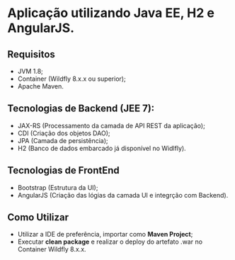 
# Aplicação utilizando Java EE, H2 e AngularJS.

## Requisitos
- JVM 1.8;
- Container (Wildfly 8.x.x ou superior);
- Apache Maven.

## Tecnologias de Backend (JEE 7):
- JAX-RS (Processamento da camada de API REST da aplicação);
- CDI (Criação dos objetos DAO);
- JPA (Camada de persistência);
- H2 (Banco de dados embarcado já disponível no Widlfly).
				
## Tecnologias de FrontEnd
- Bootstrap (Estrutura da UI);
- AngularJS (Criação das lógias da camada UI e integrção com Backend).
			
## Como Utilizar
- Utilizar a IDE de preferência, importar como <b>Maven Project</b>;
- Executar <b>clean package</b> e realizar o deploy do artefato .war no Container Wildfly 8.x.x.
